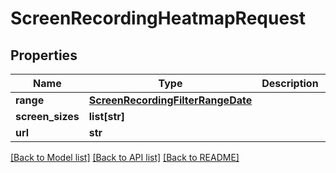 # ScreenRecordingHeatmapRequest

## Properties
Name | Type | Description | Notes
------------ | ------------- | ------------- | -------------
**range** | [**ScreenRecordingFilterRangeDate**](ScreenRecordingFilterRangeDate.md) |  | [optional] 
**screen_sizes** | **list[str]** |  | [optional] 
**url** | **str** |  | [optional] 

[[Back to Model list]](../README.md#documentation-for-models) [[Back to API list]](../README.md#documentation-for-api-endpoints) [[Back to README]](../README.md)


